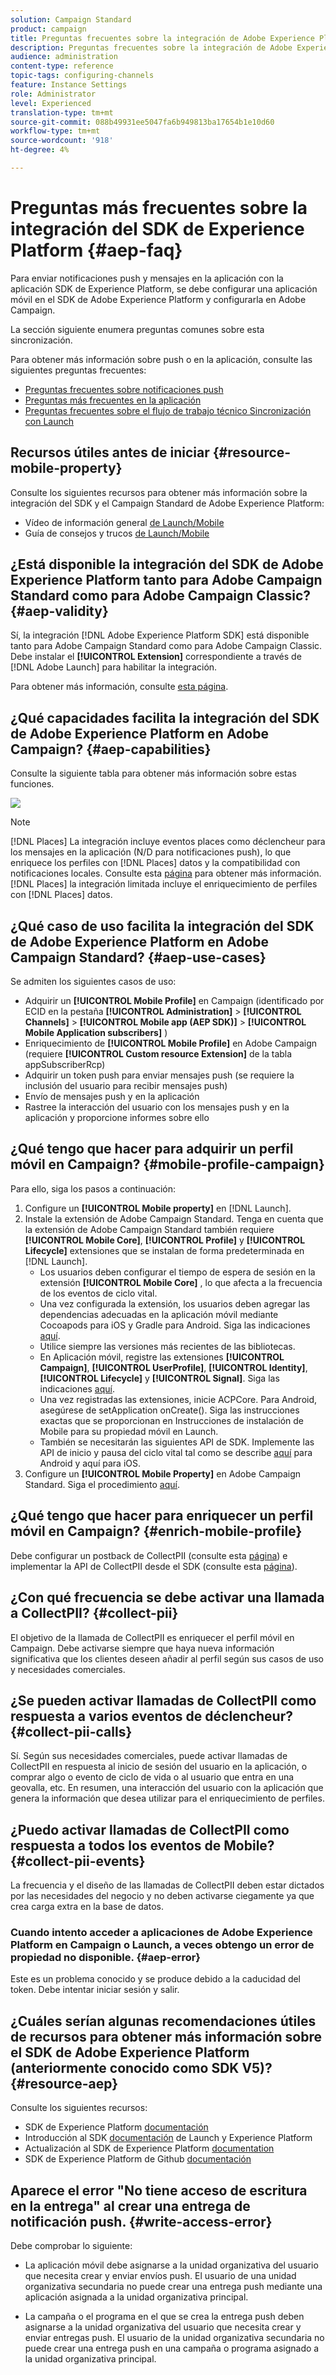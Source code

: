 ```yaml
---
solution: Campaign Standard
product: campaign
title: Preguntas frecuentes sobre la integración de Adobe Experience Platform SDK y Adobe Campaign
description: Preguntas frecuentes sobre la integración de Adobe Experience Platform SDK y Adobe Campaign
audience: administration
content-type: reference
topic-tags: configuring-channels
feature: Instance Settings
role: Administrator
level: Experienced
translation-type: tm+mt
source-git-commit: 088b49931ee5047fa6b949813ba17654b1e10d60
workflow-type: tm+mt
source-wordcount: '918'
ht-degree: 4%

---
```



# Preguntas más frecuentes sobre la integración del SDK de Experience Platform {#aep-faq}

Para enviar notificaciones push y mensajes en la aplicación con la aplicación SDK de Experience Platform, se debe configurar una aplicación móvil en el SDK de Adobe Experience Platform y configurarla en Adobe Campaign.

La sección siguiente enumera preguntas comunes sobre esta sincronización.

Para obtener más información sobre push o en la aplicación, consulte las siguientes preguntas frecuentes:

* [Preguntas frecuentes sobre notificaciones push](../../channels/using/about-push-notifications.md#push-faq)
* [Preguntas más frecuentes en la aplicación](../../channels/using/about-in-app-messaging.md#in-app-faq)
* [Preguntas frecuentes sobre el flujo de trabajo técnico Sincronización con Launch](../../administration/using/syncwithlaunch-faq.md)

## Recursos útiles antes de iniciar {#resource-mobile-property}

Consulte los siguientes recursos para obtener más información sobre la integración del SDK y el Campaign Standard de Adobe Experience Platform:

* Vídeo de información general [de Launch/Mobile](https://www.adobe.com/experience-platform/launch.html#acpl-mobile-video)
* Guía de consejos y trucos [de Launch/Mobile](https://www.adobe.com/content/dam/www/us/en/experience-platform/launch-tag-manager/pdfs/adobe-cloud-platform-launch-tips-and-tricks-sheet.pdf)

## ¿Está disponible la integración del SDK de Adobe Experience Platform tanto para Adobe Campaign Standard como para Adobe Campaign Classic? {#aep-validity}

Sí, la integración [!DNL Adobe Experience Platform SDK] está disponible tanto para Adobe Campaign Standard como para Adobe Campaign Classic. Debe instalar el **[!UICONTROL Extension]** correspondiente a través de [!DNL Adobe Launch] para habilitar la integración.

Para obtener más información, consulte [esta página](https://aep-sdks.gitbook.io/docs/using-mobile-extensions/adobe-campaign-standard).

## ¿Qué capacidades facilita la integración del SDK de Adobe Experience Platform en Adobe Campaign? {#aep-capabilities}

Consulte la siguiente tabla para obtener más información sobre estas funciones.

![](assets/faq.png)

>[!NOTE]
>
>[!DNL Places] La integración incluye eventos places como déclencheur para los mensajes en la aplicación (N/D para notificaciones push), lo que enriquece los perfiles con  [!DNL Places] datos y la compatibilidad con notificaciones locales. Consulte esta [página](../../channels/using/preparing-and-sending-an-in-app-message.md) para obtener más información. <br>[!DNL Places] la integración limitada incluye el enriquecimiento de perfiles con  [!DNL Places] datos.

## ¿Qué caso de uso facilita la integración del SDK de Adobe Experience Platform en Adobe Campaign Standard? {#aep-use-cases}

Se admiten los siguientes casos de uso:

* Adquirir un **[!UICONTROL Mobile Profile]** en Campaign (identificado por ECID en la pestaña **[!UICONTROL Administration]** > **[!UICONTROL Channels]** > **[!UICONTROL Mobile app (AEP SDK)]** > **[!UICONTROL Mobile Application subscribers]** )
* Enriquecimiento de **[!UICONTROL Mobile Profile]** en Adobe Campaign (requiere **[!UICONTROL Custom resource Extension]** de la tabla appSubscriberRcp)
* Adquirir un token push para enviar mensajes push (se requiere la inclusión del usuario para recibir mensajes push)
* Envío de mensajes push y en la aplicación
* Rastree la interacción del usuario con los mensajes push y en la aplicación y proporcione informes sobre ello

## ¿Qué tengo que hacer para adquirir un perfil móvil en Campaign? {#mobile-profile-campaign}

Para ello, siga los pasos a continuación:

1. Configure un **[!UICONTROL Mobile property]** en [!DNL Launch].
1. Instale la extensión de Adobe Campaign Standard. Tenga en cuenta que la extensión de Adobe Campaign Standard también requiere **[!UICONTROL Mobile Core]**, **[!UICONTROL Profile]** y **[!UICONTROL Lifecycle]** extensiones que se instalan de forma predeterminada en [!DNL Launch].
   * Los usuarios deben configurar el tiempo de espera de sesión en la extensión **[!UICONTROL Mobile Core]** , lo que afecta a la frecuencia de los eventos de ciclo vital.
   * Una vez configurada la extensión, los usuarios deben agregar las dependencias adecuadas en la aplicación móvil mediante Cocoapods para iOS y Gradle para Android. Siga las indicaciones [aquí](https://aep-sdks.gitbook.io/docs/using-mobile-extensions/adobe-campaign-standard).
   * Utilice siempre las versiones más recientes de las bibliotecas.
   * En Aplicación móvil, registre las extensiones **[!UICONTROL Campaign]**, **[!UICONTROL UserProfile]**, **[!UICONTROL Identity]**, **[!UICONTROL Lifecycle]** y **[!UICONTROL Signal]**. Siga las indicaciones [aquí](https://aep-sdks.gitbook.io/docs/using-mobile-extensions/adobe-campaign-standard#register-the-campaign-standard-extension-with-mobile-core).
   * Una vez registradas las extensiones, inicie ACPCore. Para Android, asegúrese de setApplication onCreate(). Siga las instrucciones exactas que se proporcionan en Instrucciones de instalación de Mobile para su propiedad móvil en Launch.
   * También se necesitarán las siguientes API de SDK. Implemente las API de inicio y pausa del ciclo vital tal como se describe [aquí](https://aep-sdks.gitbook.io/docs/using-mobile-extensions/mobile-core/lifecycle/lifecycle-extension-in-android) para Android y aquí para iOS.
1. Configure un **[!UICONTROL Mobile Property]** en Adobe Campaign Standard. Siga el procedimiento [aquí](../../administration/using/configuring-a-mobile-application.md#channel-specific-config).

## ¿Qué tengo que hacer para enriquecer un perfil móvil en Campaign? {#enrich-mobile-profile}

Debe configurar un postback de CollectPII (consulte esta [página](https://helpx.adobe.com/campaign/kb/config-app-in-launch.html#PIIpostback)) e implementar la API de CollectPII desde el SDK (consulte esta [página](https://aep-sdks.gitbook.io/docs/using-mobile-extensions/mobile-core/mobile-core-api-reference#collect-pii)).

## ¿Con qué frecuencia se debe activar una llamada a CollectPII? {#collect-pii}

El objetivo de la llamada de CollectPII es enriquecer el perfil móvil en Campaign. Debe activarse siempre que haya nueva información significativa que los clientes deseen añadir al perfil según sus casos de uso y necesidades comerciales.

## ¿Se pueden activar llamadas de CollectPII como respuesta a varios eventos de déclencheur? {#collect-pii-calls}

Sí. Según sus necesidades comerciales, puede activar llamadas de CollectPII en respuesta al inicio de sesión del usuario en la aplicación, o comprar algo o evento de ciclo de vida o al usuario que entra en una geovalla, etc. En resumen, una interacción del usuario con la aplicación que genera la información que desea utilizar para el enriquecimiento de perfiles.

## ¿Puedo activar llamadas de CollectPII como respuesta a todos los eventos de Mobile? {#collect-pii-events}

La frecuencia y el diseño de las llamadas de CollectPII deben estar dictados por las necesidades del negocio y no deben activarse ciegamente ya que crea carga extra en la base de datos.

### Cuando intento acceder a aplicaciones de Adobe Experience Platform en Campaign o Launch, a veces obtengo un error de propiedad no disponible. {#aep-error}

Este es un problema conocido y se produce debido a la caducidad del token. Debe intentar iniciar sesión y salir.

## ¿Cuáles serían algunas recomendaciones útiles de recursos para obtener más información sobre el SDK de Adobe Experience Platform (anteriormente conocido como SDK V5)?{#resource-aep}

Consulte los siguientes recursos:

* SDK de Experience Platform [documentación](https://aep-sdks.gitbook.io/docs/)
* Introducción al SDK [documentación](https://aep-sdks.gitbook.io/docs/getting-started/create-a-mobile-property) de Launch y Experience Platform
* Actualización al SDK de Experience Platform [documentation](https://aep-sdks.gitbook.io/docs/resources/upgrading-to-aep)
* SDK de Experience Platform de Github [documentación](https://github.com/Adobe-Marketing-Cloud/acp-sdks/)

## Aparece el error &quot;No tiene acceso de escritura en la entrega&quot; al crear una entrega de notificación push. {#write-access-error}

Debe comprobar lo siguiente:

* La aplicación móvil debe asignarse a la unidad organizativa del usuario que necesita crear y enviar envíos push. El usuario de una unidad organizativa secundaria no puede crear una entrega push mediante una aplicación asignada a la unidad organizativa principal.

* La campaña o el programa en el que se crea la entrega push deben asignarse a la unidad organizativa del usuario que necesita crear y enviar entregas push. El usuario de la unidad organizativa secundaria no puede crear una entrega push en una campaña o programa asignado a la unidad organizativa principal.